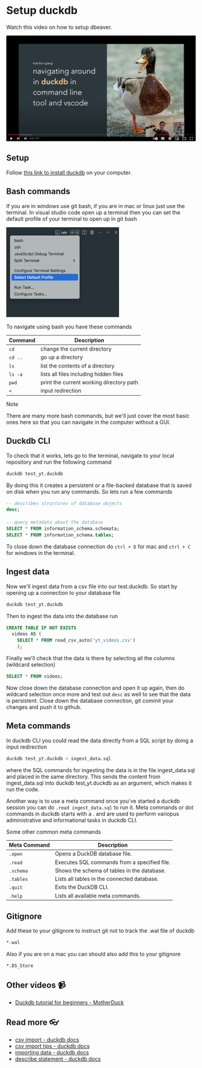 # Setup duckdb

Watch this video on how to setup dbeaver.

<a href="https://youtu.be/SoQuhecC3Z4" target="_blank">
  <img src="https://github.com/kokchun/assets/blob/main/sql/02_duckdb_navigation_video.png?raw=true" alt="duckdb navigation" width="600">
</a>



## Setup

Follow [this link to install duckdb](https://duckdb.org/docs/installation/?version=stable&environment=cli&platform=macos&download_method=package_manager) on your computer.

## Bash commands

If you are in windows use git bash, if you are in mac or linux just use the terminal. In visual studio code open up a terminal then you can set the default profile of your terminal to open up in git bash

<img src="https://github.com/kokchun/assets/blob/main/sql/default_profile.png?raw=true" width=300/>

To navigate using bash you have these commands

| Command | Description                              |
| ------- | ---------------------------------------- |
| `cd`    | change the current directory             |
| `cd ..` | go up a directory                        |
| `ls`    | list the contents of a directory         |
| `ls -a` | lists all files including hidden files   |
| `pwd`   | print the current working directory path |
| `<`     | input redirection                        |

> [!NOTE]
> There are many more bash commands, but we'll just cover the most basic ones here so that you can navigate in the computer without a GUI.

## Duckdb CLI

To check that it works, lets go to the terminal, navigate to your local repository and run the following command

```bash
duckdb test_yt.duckdb
```

By doing this it creates a persistent or a file-backed database that is saved on disk when you run any commands. So lets run a few commands

```sql
-- describes structures of database objects
desc;

-- query metadata about the database
SELECT * FROM information_schema.schemata;
SELECT * FROM information_schema.tables;
```

To close down the database connection do `ctrl + D` for mac and `ctrl + C` for windows in the terminal.

## Ingest data

Now we'll ingest data from a csv file into our test.duckdb. So start by opening up a connection to your database file

```bash
duckdb test_yt.duckdb
```

Then to ingest the data into the database run

```sql
CREATE TABLE IF NOT EXISTS
  videos AS (
    SELECT * FROM read_csv_auto('yt_videos.csv')
    );
```

Finally we'll check that the data is there by selecting all the columns (wildcard selection)

```sql
SELECT * FROM videos;
```

Now close down the database connection and open it up again, then do wildcard selection once more and test out `desc` as well to see that the data is persistent. Close down the database connection, git commit your changes and push it to github.

## Meta commands

In duckdb CLI you could read the data directly from a SQL script by doing a input redirection

```bash 
duckdb test_yt.duckdb < ingest_data.sql
```

where the SQL commands for ingesting the data is in the file ingest_data.sql and placed in the same directory. This sends the content from ingest_data.sql into duckdb test_yt.duckdb as an argument, which makes it run the code. 

Another way is to use a meta command once you've started a duckdb session you can do `.read ingest_data.sql` to run it. Meta commands or dot commands in duckdb starts with a . and are used to perform variopus administrative and informational tasks in duckdb CLI. 

Some other common meta commands

| Meta Command | Description                                 |
|--------------|---------------------------------------------|
| `.open`      | Opens a DuckDB database file.               |
| `.read`      | Executes SQL commands from a specified file.|
| `.schema`    | Shows the schema of tables in the database. |
| `.tables`    | Lists all tables in the connected database. |
| `.quit`      | Exits the DuckDB CLI.                       |
| `.help`      | Lists all available meta commands.          |


## Gitignore

Add these to your gitignore to instruct git not to track the .wal file of duckdb 

```bash
*.wal
```

Also if you are on a mac you can should also add this to your gitignore 

```bash
*.DS_Store
```


## Other videos 📹

- [Duckdb tutorial for beginners - MotherDuck](https://www.youtube.com/watch?v=ZX5FdqzGT1E&t=19s)

## Read more 👓

- [csv import - duckdb docs](https://duckdb.org/docs/data/csv/overview)
- [csv import tips - duckdb docs](https://duckdb.org/docs/data/csv/tips)
- [importing data - duckdb docs](https://duckdb.org/docs/data/overview)
- [describe statement - duckdb docs](https://duckdb.org/docs/sql/statements/describe)
